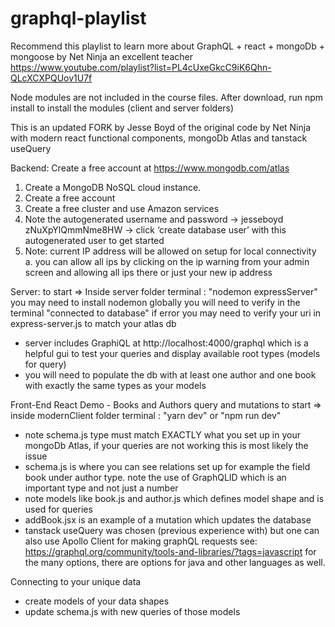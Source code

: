 # graphql-playlist
Recommend this playlist to learn more about GraphQL + react + mongoDb + mongoose by Net Ninja an excellent teacher
https://www.youtube.com/playlist?list=PL4cUxeGkcC9iK6Qhn-QLcXCXPQUov1U7f

Node modules are not included in the course files. After download, run npm install to install the modules (client and server folders)

This is an updated FORK by Jesse Boyd of the original code by Net Ninja with modern react functional components, mongoDb Atlas and tanstack useQuery

Backend: 
Create a free account at https://www.mongodb.com/atlas 
1.	Create a MongoDB NoSQL cloud instance.
2.	Create a free account
3.	Create a free cluster and use Amazon services
4.	Note the autogenerated username and password -> jesseboyd zNuXpYlQmmNme8HW -> click ‘create database user’ with this autogenerated user to get started
5.	Note: current IP address will be allowed on setup for local connectivity
    a. you can allow all ips by clicking on the ip warning from your admin screen and allowing all ips there or just your new ip address


Server:
to start => Inside server folder terminal : "nodemon expressServer"
you may need to install nodemon globally
you will need to verify in the terminal "connected to database" 
if error you may need to verify your uri in express-server.js to match your atlas db
* server includes GraphiQL at http://localhost:4000/graphql which is a helpful gui to test your queries and display available root types (models for query)
* you will need to populate the db with at least one author and one book with exactly the same types as your models

Front-End React Demo - Books and Authors query and mutations
to start => inside modernClient folder terminal : "yarn dev" or "npm run dev"
* note schema.js type must match EXACTLY what you set up in your mongoDb Atlas, if your queries are not working this is most likely the issue
* schema.js is where you can see relations set up for example the field book under author type.  note the use of GraphQLID which is an important type and not just a number
* note models like book.js and author.js which defines model shape and is used for queries
* addBook.jsx is an example of a mutation which updates the database
* tanstack useQuery was chosen (previous experience with) but one can also use Apollo Client for making graphQL requests
    see: https://graphql.org/community/tools-and-libraries/?tags=javascript for the many options, there are options for java and other languages as well.


Connecting to your unique data
* create models of your data shapes
* update schema.js with new queries of those models
